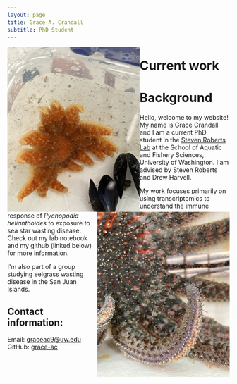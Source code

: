 ```yaml
---
layout: page
title: Grace A. Crandall
subtitle: PhD Student
---
```



<img align="left" src="/assets/img/cheesy_bob_jr.jpeg" alt="Juvenile Pycnopodia helianthoides, Cheesy Bob, Jr" width="300"
     height="375" />

<img align="right" src="/assets/img/pycno_adult_purple.JPG" alt="Adult Pycnopodia helianthoides" width="300"
     height="375" />


# Current work

# Background

Hello, welcome to my website! My name is Grace Crandall and I am a current PhD student in the [Steven Roberts Lab](https://faculty.washington.edu/sr320/) at the School of Aquatic and Fishery Sciences, University of Washington. I am advised by Steven Roberts and Drew Harvell.

My work focuses primarily on using transcriptomics to understand the immune response of _Pycnopodia helianthoides_ to exposure to sea star wasting disease. Check out my lab notebook and my github (linked below) for more information.   

I'm also part of a group studying eelgrass wasting disease in the San Juan Islands.


## Contact information:         
Email: graceac9@uw.edu       
GitHub: [grace-ac](https://github.com/grace-ac)      
